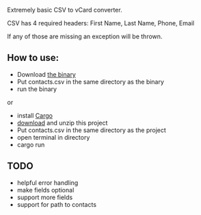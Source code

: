 Extremely basic CSV to vCard converter.

CSV has 4 required headers: 
First Name, Last Name, Phone, Email

If any of those are missing an exception will be thrown.


How to use:
-----

- Download [the binary](https://raw.githubusercontent.com/ptrckSTL/csv_to_vcard/master/csv_to_vcard.exe)
- Put contacts.csv in the same directory as the binary
- run the binary

or

- install [Cargo]("https://doc.rust-lang.org/cargo/getting-started/installation.html")
- [download](https://github.com/ptrckSTL/csv_to_vcard/archive/refs/heads/master.zip) and unzip this project
- Put contacts.csv in the same directory as the project
- open terminal in directory
- cargo run

TODO
--

- helpful error handling
- make fields optional
- support more fields
- support for path to contacts
